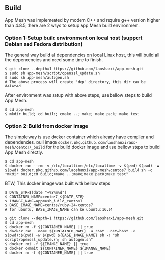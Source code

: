## Build

App Mesh was implemented by modern C++ and require g++ version higher than 4.8.5, there are 2 ways to setup App Mesh build environment.

### Option 1: Setup build environment on local host (support Debian and Fedora distribution)
The general way build all dependencies on local Linux host, this will build all the dependencies and need some time to finish.
```shell
$ git clone --depth=1 https://github.com/laoshanxi/app-mesh.git
$ sudo sh app-mesh/script/openssl_update.sh
$ sudo sh app-mesh/autogen.sh
# The above process will create 'dep' directory, this dir can be deleted
```

After environment was setup with above steps, use bellow steps to build App Mesh.
```shell
$ cd app-mesh
$ mkdir build; cd build; cmake ..; make; make pack; make test
```

### Option 2: Build from docker image
The simple way is use docker container which already have compiler and dependencies, pull image `docker.pkg.github.com/laoshanxi/app-mesh/centos7_build` for the build docker image and use bellow steps to build App Mesh directly.
```shell
$ cd app-mesh
$ docker run --rm -v /etc/localtime:/etc/localtime -v $(pwd):$(pwd) -w $(pwd) docker.pkg.github.com/laoshanxi/app-mesh/centos7_build sh -c "mkdir build;cd build;cmake ..;make;make pack;make test"
```

BTW, This docker image was built with bellow steps
```shell
$ DATE_STR=$(date "+%Y%m%d")
$ CONTAINER_NAME=centos7_${DATE_STR}
$ IMANGE_NAME=appmesh_build_centos7
$ BASE_IMAGE_NAME=centos/ruby-24-centos7
# for ubuntu, BASE_IMAGE_NAME can be ubuntu:16.04

$ git clone --depth=1 https://github.com/laoshanxi/app-mesh.git
$ cd app-mesh
$ docker rm -f ${CONTAINER_NAME} || true
$ docker run --name ${CONTAINER_NAME} -u root --net=host -v $(pwd):$(pwd) -w $(pwd) ${BASE_IMAGE_NAME} sh -c "sh script/openssl_update.sh; sh autogen.sh"
$ docker rmi -f ${IMANGE_NAME} || true
$ docker commit ${CONTAINER_NAME} ${IMANGE_NAME}
$ docker rm -f ${CONTAINER_NAME} || true
```
